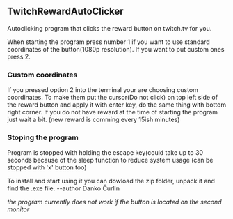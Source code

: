 ## TwitchRewardAutoClicker 

Autoclicking program that clicks the reward button on twitch.tv for you.

When starting the program press number 1 if you want to use standard coordinates of the button(1080p resolution). If you want to put custom ones press 2.

### Custom coordinates
If you pressed option 2 into the terminal your are choosing custom coordinates. To make them put the cursor(Do not click) on top left side of the reward button and apply it with enter key, do the same thing with bottom right corner. If you do not have reward at the time of starting the program just wait a bit. (new reward is comming every 15ish minutes)
 
### Stoping the program
Program is stopped with holding the escape key(could take up to 30 seconds because of the sleep function to reduce system usage (can be stopped with 'x' button too)

To install and start using it you can dowload the zip folder, unpack it and find the .exe file.  --author Danko Čurlin



*the program currently does not work if the button is located on the second monitor*
